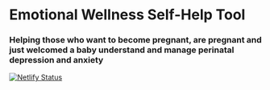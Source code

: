 # Emotional Wellness Self-Help Tool #

### Helping those who want to become pregnant, are pregnant and just welcomed a baby understand and manage perinatal depression and anxiety ###

[![Netlify Status](https://api.netlify.com/api/v1/badges/c038c64b-cac1-45f6-92a1-912f853d5f5d/deploy-status)](https://app.netlify.com/sites/momsapp/deploys)

